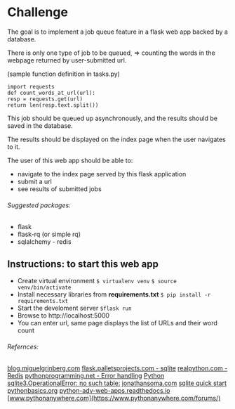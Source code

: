 # Challenge
The goal is to implement a job queue feature in a flask web app backed by a database.
  
There is only one type of job to be queued, => counting the words in the webpage returned by user-submitted url.
  
(sample function definition in tasks.py)
```  
import requests
def count_words_at_url(url):
resp = requests.get(url)
return len(resp.text.split())
```
This job should be queued up asynchronously, and the results should be saved in the database.
  
The results should be displayed on the index page when the user navigates to it.
  
The user of this web app should be able to:
- navigate to the index page served by this flask application 
- submit a url 
- see results of submitted jobs
  
###### Suggested packages: 
- flask 
- flask-rq (or simple rq) 
- sqlalchemy - redis

## Instructions: to start this web app

- Create virtual environment 
    ```$ virtualenv venv```
    ```$ source venv/bin/activate```
- Install necessary libraries from **requirements.txt**
    ```$ pip install -r requirements.txt```
- Start the develoment server
    ```$flask run```
- Browse to http://localhost:5000
- You can enter url, same page displays the list of URLs and their word count

###### Refernces:
[blog.miguelgrinberg.com](https://blog.miguelgrinberg.com/post/the-flask-mega-tutorial-part-iv-database)
[flask.palletsprojects.com - sqlite](https://flask.palletsprojects.com/en/1.1.x/patterns/sqlite3/)
[realpython.com - Redis](https://realpython.com/flask-by-example-implementing-a-redis-task-queue/)
[pythonprogramming.net - Error handling](https://pythonprogramming.net/flask-error-handling-basics/)
[Python sqlite3.OperationalError: no such table:](https://stackoverflow.com/questions/28126140/python-sqlite3-operationalerror-no-such-table)
[jonathansoma.com](http://jonathansoma.com/tutorials/flask-sqlalchemy-mapbox/connecting-flask-to-sqlite.html)
[sqlite quick start](https://flask-sqlalchemy.palletsprojects.com/en/2.x/quickstart/)
[pythonbasics.org](https://pythonbasics.org/flask-sqlalchemy/)
[python-adv-web-apps.readthedocs.io](https://python-adv-web-apps.readthedocs.io/en/latest/flask_db1.html)
[www.pythonanywhere.com](https://www.pythonanywhere.com/forums/)